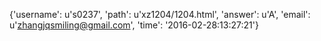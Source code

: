 {'username': u's0237', 'path': u'xz1204/1204.html', 'answer': u'A', 'email': u'zhangjqsmiling@gmail.com', 'time': '2016-02-28:13:27:21'}